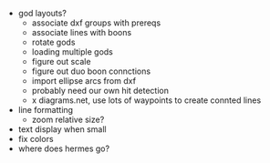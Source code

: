 - god layouts?
  - associate dxf groups with prereqs
  - associate lines with boons
  - rotate gods
  - loading multiple gods
  - figure out scale
  - figure out duo boon connctions
  - import ellipse arcs from dxf
  - probably need our own hit detection
  - x diagrams.net, use lots of waypoints to create connted lines
- line formatting
  - zoom relative size?
- text display when small
- fix colors
- where does hermes go?
